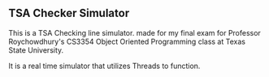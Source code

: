 ## TSA Checker Simulator

This is a TSA Checking line simulator. made for my final exam for Professor Roychowdhury's CS3354 Object Oriented Programming class at Texas State University.

It is a real time simulator that utilizes Threads to function.
